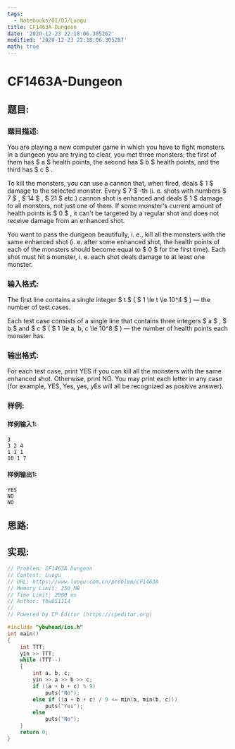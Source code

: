 ```yaml
---
tags: 
  - Notebooks/OI/OJ/Luogu
title: CF1463A-Dungeon
date: '2020-12-23 22:18:06.305262'
modified: '2020-12-23 22:18:06.305287'
math: true
---
```

# CF1463A-Dungeon
## 题目:
### 题目描述:
You are playing a new computer game in which you have to fight monsters. In a dungeon you are trying to clear, you met three monsters; the first of them has $ a $ health points, the second has $ b $ health points, and the third has $ c $ .

To kill the monsters, you can use a cannon that, when fired, deals $ 1 $ damage to the selected monster. Every $ 7 $ -th (i. e. shots with numbers $ 7 $ , $ 14 $ , $ 21 $ etc.) cannon shot is enhanced and deals $ 1 $ damage to all monsters, not just one of them. If some monster's current amount of health points is $ 0 $ , it can't be targeted by a regular shot and does not receive damage from an enhanced shot.

You want to pass the dungeon beautifully, i. e., kill all the monsters with the same enhanced shot (i. e. after some enhanced shot, the health points of each of the monsters should become equal to $ 0 $ for the first time). Each shot must hit a monster, i. e. each shot deals damage to at least one monster.
### 输入格式:
The first line contains a single integer $ t $ ( $ 1 \le t \le 10^4 $ ) — the number of test cases.

Each test case consists of a single line that contains three integers $ a $ , $ b $ and $ c $ ( $ 1 \le a, b, c \le 10^8 $ ) — the number of health points each monster has.
### 输出格式:
For each test case, print YES if you can kill all the monsters with the same enhanced shot. Otherwise, print NO. You may print each letter in any case (for example, YES, Yes, yes, yEs will all be recognized as positive answer).
### 样例:
#### 样例输入1:
```
3
3 2 4
1 1 1
10 1 7
```
#### 样例输出1:
```
YES
NO
NO
```
## 思路:

## 实现:
```cpp
// Problem: CF1463A Dungeon
// Contest: Luogu
// URL: https://www.luogu.com.cn/problem/CF1463A
// Memory Limit: 250 MB
// Time Limit: 2000 ms
// Author: Ybw051114
//
// Powered by CP Editor (https://cpeditor.org)

#include "ybwhead/ios.h"
int main()
{
    int TTT;
    yin >> TTT;
    while (TTT--)
    {
        int a, b, c;
        yin >> a >> b >> c;
        if ((a + b + c) % 9)
            puts("No");
        else if ((a + b + c) / 9 <= min(a, min(b, c)))
            puts("Yes");
        else
            puts("No");
    }
    return 0;
}
```
